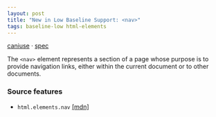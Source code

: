 ```yaml
---
layout: post
title: "New in Low Baseline Support: <nav>"
tags: baseline-low html-elements
---
```


[caniuse](https://caniuse.com/?search=nav) · [spec](https://html.spec.whatwg.org/multipage/sections.html#the-nav-element)

The `<nav>` element represents a section of a page whose purpose is to provide navigation links, either within the current document or to other documents.

### Source features

- ``html.elements.nav`` [[mdn]](https://developer.mozilla.org/en-US/search?q=html.elements.nav)
